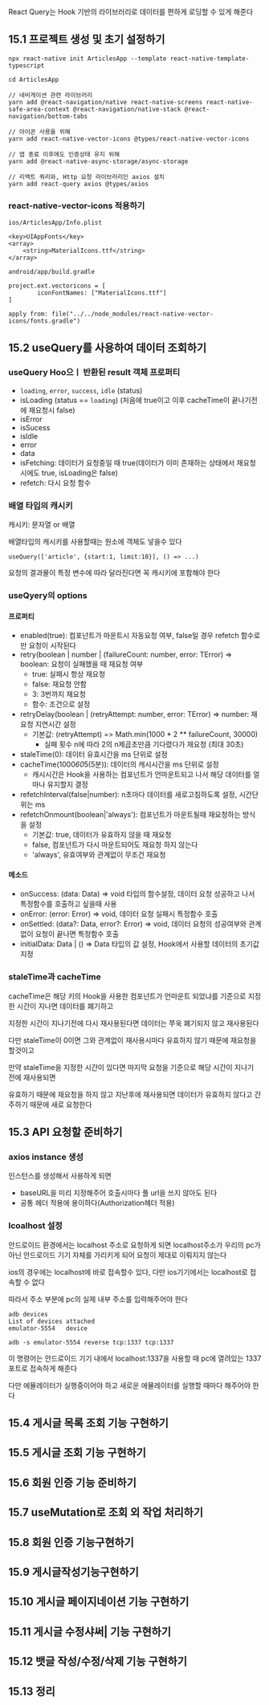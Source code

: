 React Query는 Hook 기반의 라이브러리로 데이터를 편하게 로딩할 수 있게 해준다

## 15.1 프로젝트 생성 및 초기 설정하기

```
npx react-native init ArticlesApp --template react-native-template-typescript

cd ArticlesApp

// 네비게이션 관련 라이브러리
yarn add @react-navigation/native react-native-screens react-native-safe-area-context @react-navigation/native-stack @react-navigation/bottom-tabs

// 아이콘 사용을 위해
yarn add react-native-vector-icons @types/react-native-vector-icons

// 앱 종료 이후에도 인증상태 유지 위해
yarn add @react-native-async-storage/async-storage

// 리액트 쿼리와, Http 요청 라이브러리인 axios 설치
yarn add react-query axios @types/axios
```

### react-native-vector-icons 적용하기
`ios/ArticlesApp/Info.plist`
```
<key>UIAppFonts</key>
<array>
    <string>MaterialIcons.ttf</string>
</array>
```

`android/app/build.gradle`
```
project.ext.vectoricons = [
        iconFontNames: ["MaterialIcons.ttf"]
]

apply from: file("../../node_modules/react-native-vector-icons/fonts.gradle")
```

## 15.2 useQuery를 사용하여 데이터 조회하기

### useQuery Hoo으ㅣ 반환된 result 객체 프로퍼티
- `loading`, `error`, `success`, `idle` (status)
- isLoading (status == `loading`) (처음에 true이고 이후 cacheTime이 끝나기전에 재요청시 false)
- isError
- isSucess
- isIdle
- error
- data
- isFetching: 데이터가 요청중일 때 true(데이터가 이미 존재하는 상태에서 재요청 시에도 true, isLoading은 false)
- refetch: 다시 요청 함수

### 배열 타입의 캐시키
캐시키: 문자열 or 배열

배열타입의 캐시키를 사용할때는 원소에 객체도 넣을수 있다
```
useQuery(['article', {start:1, limit:10}], () => ...)
```

요청의 결과물이 특정 변수에 따라 달라진다면 꼭 캐시키에 포함해야 한다

### useQyery의 options
#### 프로퍼티
- enabled(true): 컴포넌트가 마운트시 자동요청 여부, false일 경우 refetch 함수로만 요청이 시작된다
- retry(boolean | number | (failureCount: number, error: TError) => boolean: 요청이 실패했을 때 재요청 여부
  - true: 실패시 항상 재요청
  - false: 재요청 안함
  - 3: 3번까지 재요청
  - 함수: 조건으로 설정
- retryDelay(boolean | (retryAttempt: number, error: TError) => number: 재요청 지연시간 설정
  - 기본값: (retryAttempt) => Math.min(1000 * 2 ** failureCount, 30000)
    - 실패 횟수 n에 따라 2의 n제곱초만큼 기다렸다가 재요청 (최대 30초)
- staleTime(0): 데이터 유효시간을 ms 단위로 설정
- cacheTime(1000*60*5(5분)): 데이터의 캐시시간을 ms 단위로 설정
  - 캐시시간은 Hook을 사용하는 컴포넌트가 언마운트되고 나서 해당 데이터를 얼마나 유지할지 결정
- refetchInterval(false|number): n초마다 데이터를 새로고침하도록 설정, 시간단위는 ms
- refetchOnmount(boolean|'always'): 컴포넌트가 마운트될때 재요청하는 방식을 설정
  - 기본값: true, 데이터가 유효하지 않을 때 재요청
  - false, 컴포넌트가 다시 마운트되어도 재요청 하지 않는다
  - 'always', 유효여부와 관계없이 무조건 재요청

#### 메소드
- onSuccess: (data: Data) => void 타입의 함수설정, 데이터 요청 성공하고 나서 특정함수를 호출하고 싶을때 사용
- onError: (error: Error) => void, 데이터 요청 실패시 특정함수 호출
- onSettled: (data?: Data, error?: Error) => void, 데이터 요청의 성공여부와 관계없이 요청이 끝나면 특정함수 호출
- initialData: Data | () => Data 타입의 값 설정, Hook에서 사용할 데이터의 초기값 지정

### staleTime과 cacheTime
cacheTime은 해당 키의 Hook을 사용한 컴포넌트가 언마운트 되었냐를 기준으로 지정한 시간이 지나면 데이터를 폐기하고

지정한 시간이 지나기전에 다시 재사용된다면 데이터는 쭈욱 폐기되지 않고 재사용된다

다만 staleTime이 0이면 그와 관계없이 재사용시마다 유효하지 않기 때문에 재요청을 할것이고

만약 staleTime을 지정한 시간이 있다면 마지막 요청을 기준으로 해당 시간이 지나기 전에 재사용되면

유효하기 때문에 재요청을 하지 않고 지난후에 재사용되면 데이터가 유효하지 않다고 간주하기 때문에 새로 요청한다

## 15.3 API 요청할 준비하기

### axios instance 생성

인스턴스를 생성해서 사용하게 되면
- baseURL을 미리 지정해주어 호출시마다 풀 url을 쓰지 않아도 된다
- 공통 헤더 적용에 용이하다(Authorization헤더 적용)

### lcoalhost 설정
안드로이드 환경에서는 localhost 주소로 요청하게 되면 localhost주소가 우리의 pc가 아닌 안드로이드 기기 자체를 가리키게 되어 요청이 제대로 이뤄지지 않는다

ios의 경우에는 localhost에 바로 접속할수 있다, 다만 ios기기에서는 localhost로 접속할 수 없다

따라서 주소 부분에 pc의 실제 내부 주소를 입력해주어야 한다

```
adb devices
List of devices attached
emulator-5554   device

adb -s emulator-5554 reverse tcp:1337 tcp:1337
```
이 명령어는 안드로이드 기기 내에서 localhost:1337을 사용할 때 pc에 열려있는 1337포트로 접속하게 해준다

다만 에뮬레이터가 실행중이어야 하고 새로운 에뮬레이터를 실행할 때마다 해주어야 한다






## 15.4 게시글 목록 조회 기능 구현하기
## 15.5 게시글 조회 기능 구현하기
## 15.6 회원 인증 기능 준비하기
## 15.7 useMutation로 조회 외 작업 처리하기
## 15.8 회원 인증 기능구현하기
## 15.9 게시글작성기능구현하기
## 15.10 게시글 페이지네이션 기능 구현하기
## 15.11 게시글 수정샤써| 기능 구현하기
## 15.12 뱃글 작성/수정/삭제 기능 구현하기
## 15.13 정리
